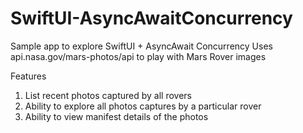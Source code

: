 # SwiftUI-AsyncAwaitConcurrency

Sample app to explore SwiftUI + AsyncAwait Concurrency
Uses api.nasa.gov/mars-photos/api to play with Mars Rover images

Features

1. List recent photos captured by all rovers
2. Ability to explore all photos captures by a particular rover
3. Ability to view manifest details of the photos
